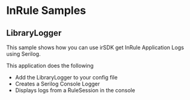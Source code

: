# InRule Samples

## LibraryLogger

This sample shows how you can use irSDK get InRule Application Logs using Serilog.

This application does the following
* Add the LibraryLogger to your config file
* Creates a Serilog Console Logger
* Displays logs from a RuleSession in the console

